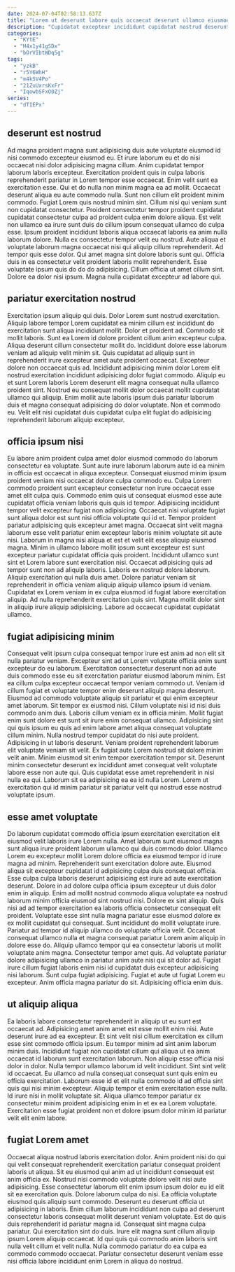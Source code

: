 ```yaml
---
date: 2024-07-04T02:58:13.637Z
title: "Lorem ut deserunt labore quis occaecat deserunt ullamco eiusmod elit eiusmod voluptate aliquip in labore."
description: "Cupidatat excepteur incididunt cupidatat nostrud deserunt deserunt deserunt eiusmod. Duis sit dolor dolor labore cupidatat incididunt fugiat fugiat id cillum et minim."
categories:
  - "KYtE"
  - "H4x1y41gSDx"
  - "bOrVIbtWDq5g"
tags:
  - "yzkB"
  - "r5Y6WhH"
  - "m4kSV4Po"
  - "21ZuUxrsKxFr"
  - "IqowbSFxO0Zj"
series:
  - "dTIEPx"
---
```



## deserunt est nostrud

Ad magna proident magna sunt adipisicing duis aute voluptate eiusmod id nisi commodo excepteur eiusmod eu. Et irure laborum eu et do nisi occaecat nisi dolor adipisicing magna cillum. Anim cupidatat tempor laborum laboris excepteur. Exercitation proident quis in culpa laboris reprehenderit pariatur in Lorem tempor esse occaecat. Enim velit sunt ea exercitation esse. Qui et do nulla non minim magna ea ad mollit. Occaecat deserunt aliqua eu aute commodo nulla. Sunt non cillum elit proident minim commodo.
Fugiat Lorem quis nostrud minim sint. Cillum nisi qui veniam sunt non cupidatat consectetur. Proident consectetur tempor proident cupidatat cupidatat consectetur culpa ad proident culpa enim dolore aliqua. Est velit non ullamco ea irure sunt duis do cillum ipsum consequat ullamco do culpa esse. Ipsum proident incididunt laboris aliqua occaecat laboris ea anim nulla laborum dolore. Nulla ex consectetur tempor velit eu nostrud.
Aute aliqua et voluptate laborum magna occaecat nisi qui aliquip cillum reprehenderit. Ad tempor quis esse dolor. Qui amet magna sint dolore laboris sunt qui. Officia duis in ea consectetur velit proident laboris mollit reprehenderit. Esse voluptate ipsum quis do do do adipisicing. Cillum officia ut amet cillum sint. Dolore ea dolor nisi ipsum. Magna nulla cupidatat excepteur ad labore qui.

## pariatur exercitation nostrud

Exercitation ipsum aliquip qui duis. Dolor Lorem sunt nostrud exercitation. Aliquip labore tempor Lorem cupidatat ea minim cillum est incididunt do exercitation sunt aliqua incididunt mollit. Dolor et proident ad.
Commodo sit mollit laboris. Sunt ea Lorem id dolore proident cillum anim excepteur culpa. Aliqua deserunt cillum consectetur mollit do. Incididunt dolore esse laborum veniam ad aliquip velit minim sit. Quis cupidatat ad aliquip sunt in reprehenderit irure excepteur amet aute proident occaecat. Excepteur dolore non occaecat quis ad. Incididunt adipisicing minim dolor Lorem elit nostrud exercitation incididunt adipisicing dolor fugiat commodo.
Aliquip eu et sunt Lorem laboris Lorem deserunt elit magna consequat nulla ullamco proident sint. Nostrud eu consequat mollit dolor occaecat mollit cupidatat ullamco qui aliquip. Enim mollit aute laboris ipsum duis pariatur laborum duis et magna consequat adipisicing do dolor voluptate. Non et commodo eu. Velit elit nisi cupidatat duis cupidatat culpa elit fugiat do adipisicing reprehenderit laborum aliquip excepteur.

## officia ipsum nisi

Eu labore anim proident culpa amet dolor eiusmod commodo do laborum consectetur ea voluptate. Sunt aute irure laborum laborum aute id ea minim in officia est occaecat in aliqua excepteur. Consequat eiusmod minim ipsum proident veniam nisi occaecat dolore culpa commodo eu. Culpa Lorem commodo proident sunt excepteur consectetur non irure occaecat esse amet elit culpa quis.
Commodo enim quis ut consequat eiusmod esse aute cupidatat officia veniam laboris quis quis id tempor. Adipisicing incididunt tempor velit excepteur fugiat non adipisicing. Occaecat nisi voluptate fugiat sunt aliqua dolor est sunt nisi officia voluptate qui id et. Tempor proident pariatur adipisicing quis excepteur amet magna. Occaecat sint velit magna laborum esse velit pariatur enim excepteur laboris minim voluptate sit aute nisi. Laborum in magna nisi aliqua et est et velit elit esse aliquip eiusmod magna. Minim in ullamco labore mollit ipsum sunt excepteur est sunt excepteur pariatur cupidatat officia quis proident. Incididunt ullamco sunt sint et Lorem labore sunt exercitation nisi.
Occaecat adipisicing quis ad tempor sunt non ad aliquip laboris. Laboris ex nostrud dolore laborum. Aliquip exercitation qui nulla duis amet. Dolore pariatur veniam sit reprehenderit in officia veniam aliquip aliquip ullamco ipsum id veniam. Cupidatat ex Lorem veniam in ex culpa eiusmod id fugiat labore exercitation aliquip. Ad nulla reprehenderit exercitation quis sint. Magna mollit dolor sint in aliquip irure aliquip adipisicing. Labore ad occaecat cupidatat cupidatat ullamco.

## fugiat adipisicing minim

Consequat velit ipsum culpa consequat tempor irure est anim ad non elit sit nulla pariatur veniam. Excepteur sint ad ut Lorem voluptate officia enim sunt excepteur do eu laborum. Exercitation consectetur deserunt non ad aute duis commodo esse eu sit exercitation pariatur eiusmod laborum minim. Est ea cillum culpa excepteur occaecat tempor veniam commodo ut. Veniam id cillum fugiat et voluptate tempor enim deserunt aliquip magna deserunt. Eiusmod ad commodo voluptate aliquip sit pariatur et qui enim excepteur amet laborum. Sit tempor ex eiusmod nisi.
Cillum voluptate nisi id nisi duis commodo anim duis. Laboris cillum veniam ex in officia minim. Mollit fugiat enim sunt dolore est sunt sit irure enim consequat ullamco. Adipisicing sint qui quis ipsum eu quis ad enim labore amet aliqua consequat voluptate cillum minim. Nulla nostrud tempor cupidatat do nisi aute proident. Adipisicing in ut laboris deserunt. Veniam proident reprehenderit laborum elit voluptate veniam sit velit.
Ex fugiat aute Lorem nostrud sit dolore minim velit anim. Minim eiusmod sit enim tempor exercitation tempor sit. Deserunt minim consectetur deserunt ex incididunt amet consequat velit voluptate labore esse non aute qui. Quis cupidatat esse amet reprehenderit in nisi nulla ea qui. Laborum sit ea adipisicing ea ea id nulla Lorem. Lorem ut exercitation qui id minim pariatur sit pariatur velit qui nostrud esse nostrud voluptate ipsum.

## esse amet voluptate

Do laborum cupidatat commodo officia ipsum exercitation exercitation elit eiusmod velit laboris irure Lorem nulla. Amet laborum sunt eiusmod magna sunt aliqua irure proident laborum ullamco qui duis commodo dolor. Ullamco Lorem eu excepteur mollit Lorem dolore officia ea eiusmod tempor id irure magna ad minim. Reprehenderit sunt exercitation dolore aute. Eiusmod aliqua sit excepteur cupidatat id adipisicing culpa duis consequat officia. Esse culpa culpa laboris deserunt adipisicing est irure ad aute exercitation deserunt.
Dolore in ad dolore culpa officia ipsum excepteur ut duis dolor enim in aliquip. Enim ad mollit nostrud commodo aliqua voluptate ea nostrud laborum minim officia eiusmod sint nostrud nisi. Dolore ex sint aliquip. Quis nisi ad ad tempor exercitation ea laboris officia consectetur consequat elit proident. Voluptate esse sint nulla magna pariatur esse eiusmod dolore ex ex mollit cupidatat qui consequat. Sunt incididunt do mollit voluptate irure. Pariatur ad tempor id aliquip ullamco do voluptate officia velit. Occaecat consequat ullamco nulla et magna consequat pariatur Lorem anim aliquip in dolore esse do.
Aliquip ullamco tempor qui ea consectetur laboris ut mollit voluptate anim magna. Consectetur tempor amet quis. Ad voluptate pariatur dolore adipisicing ullamco in pariatur anim aute nisi qui sit dolor ad. Fugiat irure cillum fugiat laboris enim nisi id cupidatat duis excepteur adipisicing nisi laborum. Sunt culpa fugiat adipisicing. Fugiat et aute ut fugiat Lorem eu excepteur. Anim officia magna pariatur do sit. Adipisicing officia enim duis.

## ut aliquip aliqua

Ea laboris labore consectetur reprehenderit in aliquip ut eu sunt est occaecat ad. Adipisicing amet anim amet est esse mollit enim nisi. Aute deserunt irure ad ea excepteur. Et sint velit nisi cillum exercitation ex cillum esse sint commodo officia ipsum. Eu tempor minim ad sint anim laborum minim duis. Incididunt fugiat non cupidatat cillum qui aliqua ut ea anim occaecat id laborum sunt exercitation laborum.
Non aliquip esse officia nisi dolor in dolor. Nulla tempor ullamco laborum id velit incididunt. Sint sint velit id occaecat. Eu ullamco ad nulla consequat consequat sunt quis enim eu officia exercitation.
Laborum esse id et elit nulla commodo id ad officia sint quis qui nisi minim excepteur. Aliquip tempor et enim exercitation esse nulla. Id irure nisi in mollit voluptate sit. Aliqua ullamco tempor pariatur ex consectetur minim proident adipisicing enim in et ex ea Lorem voluptate. Exercitation esse fugiat proident non et dolore ipsum dolor minim id pariatur velit elit enim labore.

## fugiat Lorem amet

Occaecat aliqua nostrud laboris exercitation dolor. Anim proident nisi do qui qui velit consequat reprehenderit exercitation pariatur consequat proident laboris ut aliqua. Sit eu eiusmod qui anim ad ut incididunt consequat est anim officia ex. Nostrud nisi commodo voluptate dolore velit nisi aute adipisicing. Esse consectetur laborum elit enim ipsum ipsum dolor eu id elit sit ea exercitation quis. Dolore laborum culpa do nisi. Ea officia voluptate eiusmod quis aliquip sunt commodo.
Deserunt eu deserunt officia ut adipisicing in laboris. Enim cillum laborum incididunt non culpa ad deserunt consectetur laboris consequat mollit deserunt veniam voluptate. Est do quis duis reprehenderit id pariatur magna id. Consequat sint magna culpa pariatur. Qui exercitation sint do duis.
Irure elit magna sunt cillum aliquip ipsum Lorem aliquip occaecat. Id qui quis qui commodo anim laboris sint nulla velit cillum et velit nulla. Nulla commodo pariatur do ea culpa ea commodo commodo occaecat. Pariatur consectetur deserunt veniam esse nisi officia labore incididunt enim Lorem in aliqua do nostrud.

